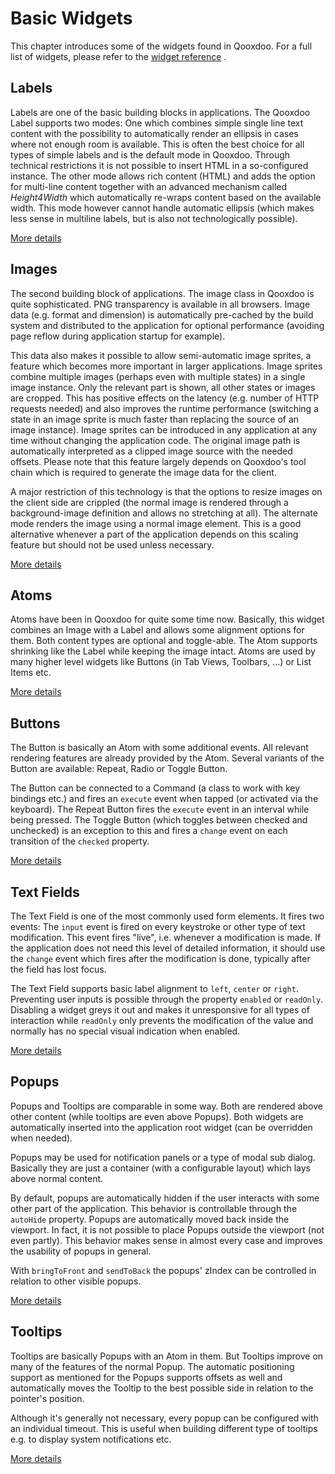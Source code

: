 # Basic Widgets

This chapter introduces some of the widgets found in Qooxdoo. For a full list of
widgets, please refer to the [widget reference](reference.md) .

## Labels

Labels are one of the basic building blocks in applications. The Qooxdoo Label
supports two modes: One which combines simple single line text content with the
possibility to automatically render an ellipsis in cases where not enough room
is available. This is often the best choice for all types of simple labels and
is the default mode in Qooxdoo. Through technical restrictions it is not
possible to insert HTML in a so-configured instance. The other mode allows rich
content (HTML) and adds the option for multi-line content together with an
advanced mechanism called _Height4Width_ which automatically re-wraps content
based on the available width. This mode however cannot handle automatic ellipsis
(which makes less sense in multiline labels, but is also not technologically
possible).

[More details](label.md)

## Images

The second building block of applications. The image class in Qooxdoo is quite
sophisticated. PNG transparency is available in all browsers. Image data (e.g.
format and dimension) is automatically pre-cached by the build system and
distributed to the application for optional performance (avoiding page reflow
during application startup for example).

This data also makes it possible to allow semi-automatic image sprites, a
feature which becomes more important in larger applications. Image sprites
combine multiple images (perhaps even with multiple states) in a single image
instance. Only the relevant part is shown, all other states or images are
cropped. This has positive effects on the latency (e.g. number of HTTP requests
needed) and also improves the runtime performance (switching a state in an image
sprite is much faster than replacing the source of an image instance). Image
sprites can be introduced in any application at any time without changing the
application code. The original image path is automatically interpreted as a
clipped image source with the needed offsets. Please note that this feature
largely depends on Qooxdoo's tool chain which is required to generate the image
data for the client.

A major restriction of this technology is that the options to resize images on
the client side are crippled (the normal image is rendered through a
background-image definition and allows no stretching at all). The alternate mode
renders the image using a normal image element. This is a good alternative
whenever a part of the application depends on this scaling feature but should
not be used unless necessary.

[More details](image.md)

## Atoms

Atoms have been in Qooxdoo for quite some time now. Basically, this widget
combines an Image with a Label and allows some alignment options for them. Both
content types are optional and toggle-able. The Atom supports shrinking like the
Label while keeping the image intact. Atoms are used by many higher level
widgets like Buttons (in Tab Views, Toolbars, ...) or List Items etc.

[More details](atom.md)

## Buttons

The Button is basically an Atom with some additional events. All relevant
rendering features are already provided by the Atom. Several variants of the
Button are available: Repeat, Radio or Toggle Button.

The Button can be connected to a Command (a class to work with key bindings
etc.) and fires an `execute` event when tapped (or activated via the keyboard).
The Repeat Button fires the `execute` event in an interval while being pressed.
The Toggle Button (which toggles between checked and unchecked) is an exception
to this and fires a `change` event on each transition of the `checked` property.

[More details](button.md)

## Text Fields

The Text Field is one of the most commonly used form elements. It fires two
events: The `input` event is fired on every keystroke or other type of text
modification. This event fires "live", i.e. whenever a modification is made. If
the application does not need this level of detailed information, it should use
the `change` event which fires after the modification is done, typically after
the field has lost focus.

The Text Field supports basic label alignment to `left`, `center` or `right`.
Preventing user inputs is possible through the property `enabled` or `readOnly`.
Disabling a widget greys it out and makes it unresponsive for all types of
interaction while `readOnly` only prevents the modification of the value and
normally has no special visual indication when enabled.

[More details](textfield.md)

## Popups

Popups and Tooltips are comparable in some way. Both are rendered above other
content (while tooltips are even above Popups). Both widgets are automatically
inserted into the application root widget (can be overridden when needed).

Popups may be used for notification panels or a type of modal sub dialog.
Basically they are just a container (with a configurable layout) which lays
above normal content.

By default, popups are automatically hidden if the user interacts with some
other part of the application. This behavior is controllable through the
`autoHide` property. Popups are automatically moved back inside the viewport. In
fact, it is not possible to place Popups outside the viewport (not even partly).
This behavior makes sense in almost every case and improves the usability of
popups in general.

With `bringToFront` and `sendToBack` the popups' zIndex can be controlled in
relation to other visible popups.

[More details](popup.md)

## Tooltips

Tooltips are basically Popups with an Atom in them. But Tooltips improve on many
of the features of the normal Popup. The automatic positioning support as
mentioned for the Popups supports offsets as well and automatically moves the
Tooltip to the best possible side in relation to the pointer's position.

Although it's generally not necessary, every popup can be configured with an
individual timeout. This is useful when building different type of tooltips e.g.
to display system notifications etc.

[More details](tooltip.md)

